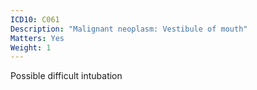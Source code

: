 ```yaml
---
ICD10: C061
Description: "Malignant neoplasm: Vestibule of mouth"
Matters: Yes
Weight: 1
---
```

Possible difficult intubation
